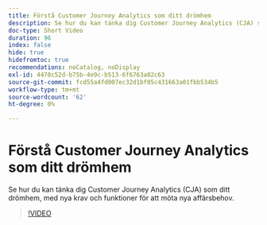 ```yaml
---
title: Förstå Customer Journey Analytics som ditt drömhem
description: Se hur du kan tänka dig Customer Journey Analytics (CJA) som ditt drömhem, med nya krav och funktioner för att möta nya affärsbehov.
doc-type: Short Video
duration: 96
index: false
hide: true
hidefromtoc: true
recommendations: noCatalog, noDisplay
exl-id: 4470c52d-b75b-4e9c-b513-6f6763a02c63
source-git-commit: fcd55a4fd007ec32d1bf05c431663a01fbb534b5
workflow-type: tm+mt
source-wordcount: '62'
ht-degree: 0%

---
```


# Förstå Customer Journey Analytics som ditt drömhem

Se hur du kan tänka dig Customer Journey Analytics (CJA) som ditt drömhem, med nya krav och funktioner för att möta nya affärsbehov.

<!-- 62_S113_3442460_95_understanding-customer-journey-analytics-as-your-dream-home -->
>[!VIDEO](https://video.tv.adobe.com/v/3458327/?learn=on&enablevpops=true)
